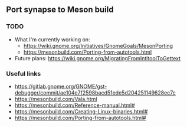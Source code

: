 ## Port synapse to Meson build

### TODO
- What I'm currently working on: 
  - https://wiki.gnome.org/Initiatives/GnomeGoals/MesonPorting
  - https://mesonbuild.com/Porting-from-autotools.html
- Future plans: https://wiki.gnome.org/MigratingFromIntltoolToGettext


### Useful links
- https://gitlab.gnome.org/GNOME/gst-debugger/commit/ae104e7f2598bacd51ede5d204251149628ec7c
- https://mesonbuild.com/Vala.html
- https://mesonbuild.com/Reference-manual.html#
- https://mesonbuild.com/Creating-Linux-binaries.html#
- https://mesonbuild.com/Porting-from-autotools.html#
